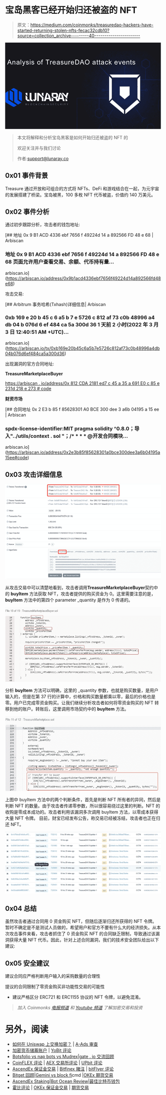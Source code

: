# 宝岛黑客已经开始归还被盗的 NFT

> 原文：<https://medium.com/coinmonks/treasuredao-hackers-have-started-returning-stolen-nfts-fecac32cdb10?source=collection_archive---------40----------------------->

![](img/f82e9b1477bd5485389714d367fdb7e7.png)

> 本文将解释和分析宝岛黑客是如何开始归还被盗的 NFT 的
> 
> 欢迎关注并与我们讨论
> 
> 作者:[support@lunaray.co](mailto:support@lunaray.co)

## 0x01 事件背景

Treasure 通过开放和可组合的方式将 NFTs、DeFi 和游戏结合在一起，为元宇宙的发展搭建了桥梁。宝岛被黑，100 多枚 NFT 代币被盗，价值约 140 万美元。

## 0x02 事件分析

通过初步跟踪分析，攻击者的钱包地址:

[](https://arbiscan.io/address/0x9b1acd4336ebf7656f49224d14a892566fd48e68) [## 地址 0x 9 B1 ACD 4336 ebf 7656 f 49224d 14 a 892566 FD 48 e 68 | Arbiscan

### 地址 0x 9 B1 ACD 4336 ebf 7656 f 49224d 14 a 892566 FD 48 e 68 页面允许用户查看交易、余额、代币持有量…

arbiscan.io](https://arbiscan.io/address/0x9b1acd4336ebf7656f49224d14a892566fd48e68) 

攻击交易:

[](https://arbiscan.io/tx/0xb169e20b45c6a5b7e5726c812af73c0b48996a4db04b076d6ef484ca5a300d36) [## Arbitrum 事务哈希(Txhash)详细信息| Arbiscan

### 0xb 169 e 20 b 45 c 6 a5 b 7 e 5726 c 812 af 73 c0b 48996 a4 db 04 b 076d 6 ef 484 ca 5a 300d 36 1 天前 2 小时(2022 年 3 月 3 日 12:40:51 AM +UTC)…

arbiscan.io](https://arbiscan.io/tx/0xb169e20b45c6a5b7e5726c812af73c0b48996a4db04b076d6ef484ca5a300d36) 

出现漏洞的官方合同地址:

**TreasureMarketplaceBuyer**

[https://arbiscan . io/address/0x 812 CDA 2181 ed7 c 45 a 35 a 691 E0 c 85 e 231d 218 e 273 # code](https://arbiscan.io/address/0x812cda2181ed7c45a35a691e0c85e231d218e273#code)

**财资市场**

[](https://arbiscan.io/address/0x2e3b85f85628301a0bce300dee3a6b04195a15ee#code) [## 合同地址 0x 2 E3 b 85 f 85628301 A0 BCE 300 dee 3 a6b 04195 a 15 ee | Arbiscan

### spdx-license-identifier:MIT pragma solidity ^0.8.0；导入"../utils/context . sol "；/* * * * @开发合同模块…

arbiscan.io](https://arbiscan.io/address/0x2e3b85f85628301a0bce300dee3a6b04195a15ee#code) 

## 0x03 攻击详细信息

![](img/9e79934307eae5a7f9e29961a566b15b.png)

从攻击交易中可以清楚地看到，攻击者调用**TreasureMarketplaceBuyer**契约中的 **buyItem** 方法获取 NFT，攻击者提供的购买资金为 0。这里需要注意的是， **buyItem** 方法中的第四个 parameter _quantity 是作为 0 传递的。

![](img/52e425a042a4a34f78e555a62f5c195e.png)

分析 **buyItem** 方法可以明确，这里的 _quantity 参数，也就是购买数量，是用户输入的，但是在第 37 行的计算中，价格和购买数量都乘以零，最后的价格也是零。用户已完成零资金购买。让我们继续分析攻击者如何将零资金购买的 NFT 转移到他的账户。转账后，这里调用市场契约中的 **buyItem** 方法。

![](img/e7cd8ff1a1d93c56e1b4070ea7bb722d.png)

上图中 buyItem 方法中的两个判断条件，首先是判断 NFT 所有者的异同，然后是判断 NFT 的数量。由于攻击者传递零参数，所以很容易绕过这里的判断。NFT 的收购是零成本成功的。攻击者利用该漏洞多次调用 buyItem 方法，以零成本获得大量 NFT 令牌。
目前，财宝已经发布公告，称交易已经被冻结，攻击者也正在归还 NFT。

![](img/fbd0998859cbcea78709d8a5f781aa2d.png)

## 0x04 总结

虽然攻击者通过合同用 0 资金购买 NFT，但随后逐渐归还所获得的 NFT 令牌。暂时不确定是不是测试人员做的，希望用户和官方不要有什么大的经济损失。从本次攻击事件来看，攻击者抓住了 0 资金购买 NFT 的合同缺乏限制，导致通过该漏洞获得大量 NFT 代币。因此，针对上述合同漏洞，我们的技术安全团队给出以下建议:

## 0x05 安全建议

建议合同应严格判断用户输入的采购数量的合理性

提议的合同限制了零资金购买非功能性交易的可能性

*   建议严格区分 ERC721 和 ERC1155 协议的 NFT 令牌，以避免混淆。

> *加入 Coinmonks* [*电报频道*](https://t.me/coincodecap) *和* [*Youtube 频道*](https://www.youtube.com/c/coinmonks/videos) *了解加密交易和投资*

# 另外，阅读

*   [如何在 Uniswap 上交换加密？](https://coincodecap.com/swap-crypto-on-uniswap) | [A-Ads 审查](https://coincodecap.com/a-ads-review)
*   [加密货币储蓄账户](/coinmonks/cryptocurrency-savings-accounts-be3bc0feffbf) | [YoBit 评论](/coinmonks/yobit-review-175464162c62)
*   [Botsfolio vs nap bots vs Mudrex](/coinmonks/botsfolio-vs-napbots-vs-mudrex-c81344970c02)|[gate . io 交流回顾](/coinmonks/gate-io-exchange-review-61bf87b7078f)
*   [CoinFLEX 评论](https://coincodecap.com/coinflex-review) | [AEX 交易所评论](https://coincodecap.com/aex-exchange-review) | [UPbit 评论](https://coincodecap.com/upbit-review)
*   [AscendEx 保证金交易](https://coincodecap.com/ascendex-margin-trading) | [Bitfinex 赌注](https://coincodecap.com/bitfinex-staking) | [bitFlyer 评论](https://coincodecap.com/bitflyer-review)
*   [Bitget 回顾](https://coincodecap.com/bitget-review)|[Gemini vs block fi](https://coincodecap.com/gemini-vs-blockfi)cmd |[OKEx 期货交易](https://coincodecap.com/okex-futures-trading)
*   [AscendEx Staking](https://coincodecap.com/ascendex-staking)|[Bot Ocean Review](https://coincodecap.com/bot-ocean-review)|[最佳比特币钱包](https://coincodecap.com/bitcoin-wallets-india)
*   [霍比评论](https://coincodecap.com/huobi-review) | [OKEx 保证金交易](https://coincodecap.com/okex-margin-trading) | [期货交易](https://coincodecap.com/futures-trading)